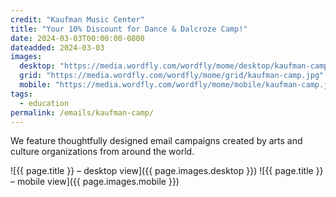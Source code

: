 ```yaml
---
credit: "Kaufman Music Center"
title: "Your 10% Discount for Dance & Dalcroze Camp!"
date: 2024-03-03T00:00:00-0800
dateadded: 2024-03-03
images:
  desktop: "https://media.wordfly.com/wordfly/mome/desktop/kaufman-camp.jpg"
  grid: "https://media.wordfly.com/wordfly/mome/grid/kaufman-camp.jpg"
  mobile: "https://media.wordfly.com/wordfly/mome/mobile/kaufman-camp.jpg"
tags:
  - education
permalink: /emails/kaufman-camp/
---
```

We feature thoughtfully designed email campaigns created by arts and culture organizations from around the world.

![{{ page.title }} – desktop view]({{ page.images.desktop }})
![{{ page.title }} – mobile view]({{ page.images.mobile }})

